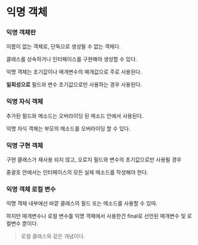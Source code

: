 # 익명 객체

### 익명 객체란

이름이 없는 객체로, 단독으로 생성될 수 없는 객체다.

클래스를 상속하거나 인터페이스를 구현해야 생성할 수 있다.



익명 객체는 초기값이나 매개변수의 매개값으로 주로 사용된다.

**일회성으로** 필드와 변수 초기값으로만 사용하는 경우 사용된다.



### 익명 자식 객체

추가된 필드와 메소드는 오버라이딩 된 메소드 안에서 사용된다.

익명 자식 객체는 부모의 메소드를 오버라이딩 할 수 있다.

### 익명 구현 객체

구현 클래스가 재사용 되지 않고, 오로지 필드와 변수의 초기값으로만 사용될 경우

중괄호 안에서는 인터페이스의 모든 실체 메소드를 작성해야 한다.



### 익명 객체 로컬 변수

익명 객체 내부에선 바깥 클래스의 필드 또는 메소드를 사용할 수 있따.

하지만 매개변수나 로컬 변수를 익명 객체에서 사용한건 final로 선언된 매개변수 및 로컬변수 뿐이다.

> 로컬 클래스와 같은 개념이다.